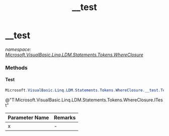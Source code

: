 ﻿---
title: __test
---

# __test
_namespace: [Microsoft.VisualBasic.Linq.LDM.Statements.Tokens.WhereClosure](N-Microsoft.VisualBasic.Linq.LDM.Statements.Tokens.WhereClosure.html)_



### Methods

#### Test
```csharp
Microsoft.VisualBasic.Linq.LDM.Statements.Tokens.WhereClosure.__test.Test(System.Object)
```
@"T:Microsoft.VisualBasic.Linq.LDM.Statements.Tokens.WhereClosure.ITest"

|Parameter Name|Remarks|
|--------------|-------|
|x|-|





